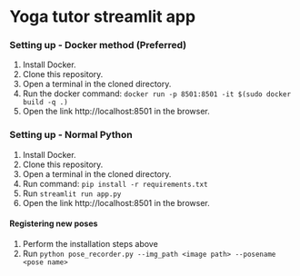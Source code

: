 # Yoga tutor streamlit app

### Setting up - Docker method (Preferred)

1) Install Docker.
2) Clone this repository.
3) Open a terminal in the cloned directory.
4) Run the docker command: ```docker run -p 8501:8501 -it $(sudo docker build -q .)```
5) Open the link http://localhost:8501 in the browser.


### Setting up - Normal Python

1) Install Docker.
2) Clone this repository.
3) Open a terminal in the cloned directory.
4) Run command: ```pip install -r requirements.txt```
5) Run ```streamlit run app.py```
6) Open the link http://localhost:8501 in the browser.

#### Registering new poses

1) Perform the installation steps above
2) Run ```python pose_recorder.py --img_path <image path> --posename <pose name>```